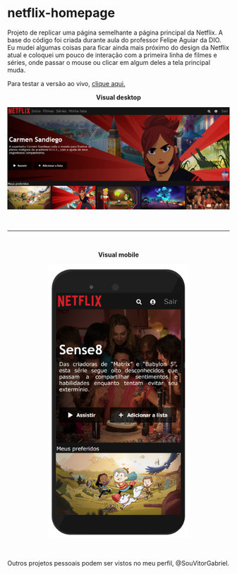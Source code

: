 # netflix-homepage
Projeto de replicar uma página semelhante a página principal da Netflix. A base do código foi criada durante aula do professor Felipe Aguiar da DIO. Eu mudei algumas coisas para ficar ainda mais próximo do design da Netflix atual e coloquei um pouco de interação com a primeira linha de filmes e séries, onde passar o mouse ou clicar em algum deles a tela principal muda.

Para testar a versão ao vivo, [clique aqui.](https://cursos-e-estudos.github.io/netflix-homepage/)
<br>

<p align="center">
<b> Visual desktop </b>
</p>
<p align="center">
  <img width="720" src="imgs/screenshot1.png">
</p>

<br>

---

<br>

<p align="center">
<b> Visual mobile </b>
</p>

<p align="center">
  <img width="320" src="imgs/screenshot2.png">
</p>

<br>

Outros projetos pessoais podem ser vistos no meu perfil, @SouVitorGabriel.